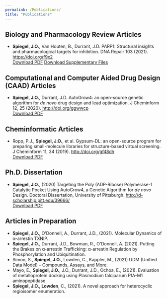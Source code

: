 ```yaml
---
permalink: /Publications/
title: "Publications"
---
```


## Biology and Pharmacology Review Articles

- **Spiegel, J.O.**, Van Houten, B., Durrant, J.D. PARP1: Structural insights and pharmacological targets for inhibition. DNA Repair 103 (2021). <https://doi.org/f9x2> <br />
    <a id="raw-url" href="https://jacob-spiegel.github.io/assets/Papers/PARP1_Structural_Insight_Review_2021.pdf">Download PDF</a>
    <a id="raw-url" href="https://jacob-spiegel.github.io/assets/Papers/PARP1_Review_Supplementary.zip">Download Supplementary Files</a>

## Computational and Computer Aided Drug Design (CAAD) Articles

- **Spiegel, J.O.**, Durrant, J.D. AutoGrow4: an open-source genetic algorithm for *de novo* drug design and lead optimization. J Cheminform 12, 25 (2020). <http://doi.org/ggwwcp> <br />
    <a id="raw-url" href="https://jacob-spiegel.github.io/assets/Papers/AutoGrow4_2020.pdf">Download PDF</a>

## Cheminformatic Articles

- Ropp, P.J., **Spiegel, J.O.**, et al. Gypsum-DL: an open-source program for preparing small-molecule libraries for structure-based virtual screening. J Cheminform 11, 34 (2019). <http://doi.org/gf48dh> <br />
    <a id="raw-url" href="https://jacob-spiegel.github.io/assets/Papers/Gypsum_DL_2019.pdf">Download PDF</a>

## Ph.D. Dissertation
- **Spiegel, J.O.**, (2020) Targeting the Poly (ADP-Ribose) Polymerase-1 Catalytic Pocket Using AutoGrow4, a Genetic Algorithm for *de novo* Design. Doctoral Dissertation, University of Pittsburgh. <http://d-scholarship.pitt.edu/39666/> <br />
    <a id="raw-url" href="https://jacob-spiegel.github.io/assets/Papers/Jacob_Spiegel_Thesis.pdf">Download PDF</a>

## Articles in Preparation
- **Spiegel, J.O.**, O’Donnell, A., Durrant, J.D., (2021). Molecular Dynamics of α-arrestin TXNIP.
- **Spiegel, J.O.**, Durrant, J.D., Bowman, R., O’Donnell, A. (2021). Putting the Brakes on α-arrestin Trafficking: α-arrestin Regulation by Phosphorylation and Ubiquitination.
- Simon, S., **Spiegel, J.O.**, Lowden, C., Kappler, M., (2021) UDM (Unified Data Model) – Compounds, Assays, and More.
- Mayo, E., **Spiegel, J.O.**, J.O., Durrant, J.D., Ochoa, E., (2021). Evaluation of metalloprotein docking using Plasmodium falciparum PfA-M1 aminopeptidase.
- **Spiegel, J.O., Lowden**, C., (2021). A novel approach for heterocyclic regioisomer enumeration.